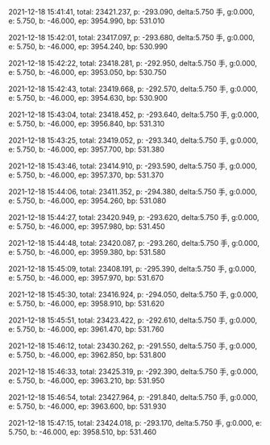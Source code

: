 2021-12-18 15:41:41, total: 23421.237, p: -293.090, delta:5.750 手, g:0.000, e: 5.750, b: -46.000, ep: 3954.990, bp: 531.010

2021-12-18 15:42:01, total: 23417.097, p: -293.680, delta:5.750 手, g:0.000, e: 5.750, b: -46.000, ep: 3954.240, bp: 530.990

2021-12-18 15:42:22, total: 23418.281, p: -292.950, delta:5.750 手, g:0.000, e: 5.750, b: -46.000, ep: 3953.050, bp: 530.750

2021-12-18 15:42:43, total: 23419.668, p: -292.570, delta:5.750 手, g:0.000, e: 5.750, b: -46.000, ep: 3954.630, bp: 530.900

2021-12-18 15:43:04, total: 23418.452, p: -293.640, delta:5.750 手, g:0.000, e: 5.750, b: -46.000, ep: 3956.840, bp: 531.310

2021-12-18 15:43:25, total: 23419.052, p: -293.340, delta:5.750 手, g:0.000, e: 5.750, b: -46.000, ep: 3957.700, bp: 531.380

2021-12-18 15:43:46, total: 23414.910, p: -293.590, delta:5.750 手, g:0.000, e: 5.750, b: -46.000, ep: 3957.370, bp: 531.370

2021-12-18 15:44:06, total: 23411.352, p: -294.380, delta:5.750 手, g:0.000, e: 5.750, b: -46.000, ep: 3954.260, bp: 531.080

2021-12-18 15:44:27, total: 23420.949, p: -293.620, delta:5.750 手, g:0.000, e: 5.750, b: -46.000, ep: 3957.980, bp: 531.450

2021-12-18 15:44:48, total: 23420.087, p: -293.260, delta:5.750 手, g:0.000, e: 5.750, b: -46.000, ep: 3959.380, bp: 531.580

2021-12-18 15:45:09, total: 23408.191, p: -295.390, delta:5.750 手, g:0.000, e: 5.750, b: -46.000, ep: 3957.970, bp: 531.670

2021-12-18 15:45:30, total: 23416.924, p: -294.050, delta:5.750 手, g:0.000, e: 5.750, b: -46.000, ep: 3958.910, bp: 531.620

2021-12-18 15:45:51, total: 23423.422, p: -292.610, delta:5.750 手, g:0.000, e: 5.750, b: -46.000, ep: 3961.470, bp: 531.760

2021-12-18 15:46:12, total: 23430.262, p: -291.550, delta:5.750 手, g:0.000, e: 5.750, b: -46.000, ep: 3962.850, bp: 531.800

2021-12-18 15:46:33, total: 23425.319, p: -292.390, delta:5.750 手, g:0.000, e: 5.750, b: -46.000, ep: 3963.210, bp: 531.950

2021-12-18 15:46:54, total: 23427.964, p: -291.840, delta:5.750 手, g:0.000, e: 5.750, b: -46.000, ep: 3963.600, bp: 531.930

2021-12-18 15:47:15, total: 23424.018, p: -293.170, delta:5.750 手, g:0.000, e: 5.750, b: -46.000, ep: 3958.510, bp: 531.460